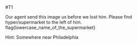 #T1

Our agent send this image us before we lost him. Please find hyper/supermarket to the left of him. flag{lowercase_name_of_the_supermarket}

Hint: Somewhere near Philadelphia
